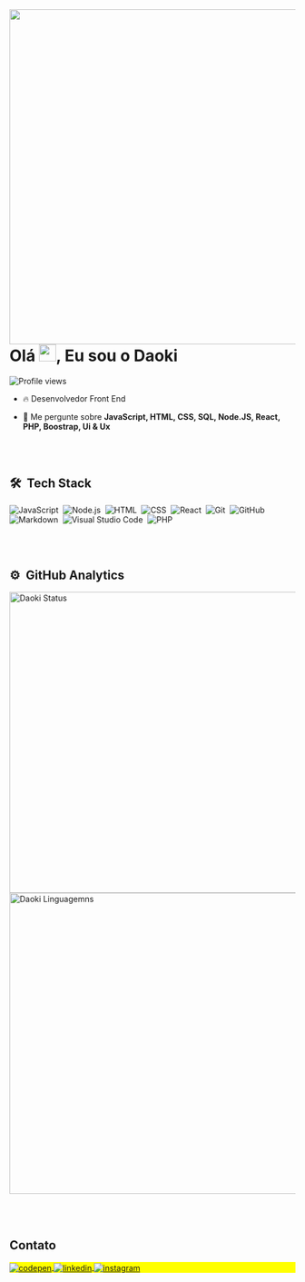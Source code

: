 <img align="right" height="590em" src="https://raw.githubusercontent.com/gist/Daokisan/5e4383bb4928389efd84f325724ff767/raw/db7ea27abd3b25ccb590788beddb01f80454ad41/githubcard.svg"/>
<h1 align="left">Olá <img src="https://raw.githubusercontent.com/kaueMarques/kaueMarques/master/hi.gif" height="30px">, Eu sou o Daoki</h1>
<p align="left"> <img src="https://komarev.com/ghpvc/?username=daokisan&color=yellow" alt="Profile views" /> </p>

- 🔥 Desenvolvedor Front End

- 💬 Me pergunte sobre **JavaScript, HTML, CSS, SQL, Node.JS, React, PHP, Boostrap, Ui & Ux**

  


<br><br>

## 🛠 &nbsp;Tech Stack

![JavaScript](https://img.shields.io/badge/-JavaScript-05122A?style=flat&logo=javascript)&nbsp;
![Node.js](https://img.shields.io/badge/-Node.js-05122A?style=flat&logo=node.js)&nbsp;
![HTML](https://img.shields.io/badge/-HTML-05122A?style=flat&logo=HTML5)&nbsp;
![CSS](https://img.shields.io/badge/-CSS-05122A?style=flat&logo=CSS3&logoColor=1572B6)&nbsp;
![React](https://img.shields.io/badge/-React-05122A?style=flat&logo=react)&nbsp;
![Git](https://img.shields.io/badge/-Git-05122A?style=flat&logo=git)&nbsp;
![GitHub](https://img.shields.io/badge/-GitHub-05122A?style=flat&logo=github)&nbsp;
![Markdown](https://img.shields.io/badge/-Markdown-05122A?style=flat&logo=markdown)&nbsp;
![Visual Studio Code](https://img.shields.io/badge/-Visual%20Studio%20Code-05122A?style=flat&logo=visual-studio-code&logoColor=007ACC)&nbsp;
![PHP](https://img.shields.io/badge/-PHP-05122A?style=flat&logo=php)&nbsp;


<br><br>

## ⚙️ &nbsp;GitHub Analytics

<p align="left">
<img width="530em" src="https://github-readme-stats.vercel.app/api?username=daokisan&show_icons=true&theme=dark" alt="Daoki Status"/>
<img width="530em" src="https://github-readme-stats.vercel.app/api/top-langs/?username=daokisan&layout=compact&theme=dark" alt="Daoki Linguagemns"/>
</p>


<br><br>

## Contato

<p align="left" style="background:yellow">
<a href="https://codepen.io/daokisan" target="_blank">
  <img align="center" src="https://img.shields.io/badge/-daokisan-05122A?style=flat&logo=codepen" alt="codepen"/>
</a>
<a href="https://linkedin.com/in/daokidev" target="_blank">
  <img align="center" src="https://img.shields.io/badge/-daokidev-05122A?style=flat&logo=linkedin" alt="linkedin"/>
</a>
<a href="https://instagram.com/daokley" target="_blank">
 <img align="center" src="https://img.shields.io/badge/-daokley-05122A?style=flat&logo=instagram" alt="instagram"/>
</a>

</p>

<!--

<img width="490em" src="https://github-readme-twitter-gazf.vercel.app/api?id=daokisan&layout=wide&show_reply=off&show_retweet=off" />


**maykbrito/maykbrito** is a ✨ _special_ ✨ repository because its `README.md` (this file) appears on your GitHub profile.

Here are some ideas to get you started:

- 🔭 I’m currently working on ...
- 🌱 I’m currently learning ...
- 👯 I’m looking to collaborate on ...
- 🤔 I’m looking for help with ...
- 💬 Ask me about ...
- 📫 How to reach me: ...
- 😄 Pronouns: ...
- ⚡ Fun fact: ...
-->
